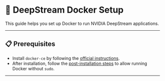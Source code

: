 # 🚀 DeepStream Docker Setup

This guide helps you set up Docker to run NVIDIA DeepStream applications.

---

## 📋 Prerequisites

- Install `docker-ce` by following the [official instructions](https://docs.docker.com/engine/install).
- After installation, follow the [post-installation steps](https://docs.docker.com/engine/install/linux-postinstall/) to allow running Docker without `sudo`.

---
